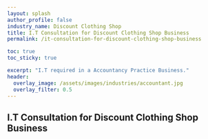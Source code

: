 ```yaml
---
layout: splash 
author_profile: false 
industry_name: Discount Clothing Shop
title: I.T Consultation for Discount Clothing Shop Business
permalink: /it-consultation-for-discount-clothing-shop-business

toc: true
toc_sticky: true

excerpt: "I.T required in a Accountancy Practice Business."
header:
  overlay_image: /assets/images/industries/accountant.jpg
  overlay_filter: 0.5 
---
```


## I.T Consultation for Discount Clothing Shop Business